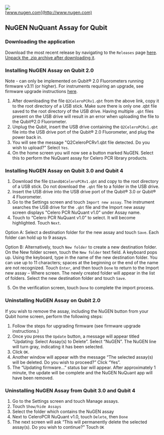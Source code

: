 ![](http://nugendata.com/images/nugen_logo_noedge.png)  
[www.nugen.com](http://www.nugen.com)



## NuGEN NuQuant Assay for Qubit

### Downloading the application

Download the most recent release by navigating to the `Releases` page [here](https://github.com/nugentechnologies/NuQuant/archive/0.0.zip). [Unpack the .zip archive after downloading it](https://www.wikihow.com/Unzip-a-File).

### Installing NuGEN Assay on Qubit 2.0

Note - can only be implemented on Qubit® 2.0 Fluorometers running firmware v3.11 (or higher). For instruments requiring an upgrade, see firmware upgrade instructions [here](https://www.thermofisher.com/us/en/home/industrial/spectroscopy-elemental-isotope-analysis/molecular-spectroscopy/fluorometers/qubit/qubit-technical-resources/previous-qubit-models/qubit-firmware.html).

  1. After downloading the file `Q2CeleroPCRv1.qbt` from the above link, copy it to the root directory of a USB stick. Make sure there is only one .qbt file saved to the root directory of the USB drive. Having multiple `.qbt` files present on the USB drive will result in an error when uploading the file to the Qubit®2.0 Fluorometer.
  2.	Unplug the Qubit, insert the USB drive containing the `Q2CeleroPCRv1.qbt` file into the USB drive port of the Qubit® 2.0 Fluorometer, and plug the power back in.
  3.	You will see the message "Q2CeleroPCRv1.qbt file detected. Do you wish to upload?" Select `Yes`.
  4.	On the home screen you will now see a button marked NuGEN. Select this to perform the NuQuant assay for Celero PCR library products.


### Installing NuGEN Assay on Qubit 3.0 and Qubit 4

  1. Download the file `Q3andQ4CeleroPCRv1.qbt` and copy to the root directory of a USB stick. Do not download the `.qbt` file to a folder in the USB drive.
  2. Insert the USB drive into the USB drive port of the Qubit® 3.0 or Qubit® 4 Fluorometer. 
  3. Go to the Settings screen and touch `Import new assay`. The instrument searches the USB drive for the `.qbt` file and the Import new assay screen displays "Celero PCR NuQuant v1.0" under Assay name.
  4. Touch to “Celero PCR NuQuant v1.0” to select. It will become highlighted. Touch `Next`.
  
Option A: Select a destination folder for the new assay and touch `Save`. Each folder can hold up to 9 assays.
  
Option B: Alternatively, touch `New folder` to create a new destination folder. On the New folder screen, touch the `New folder` text field. A keyboard pops up. Using the keyboard, type in the name of the new destination folder. You can use up to 11 characters; spaces at the beginning or the end of the name are not recognized. Touch `Enter`, and then touch `Done` to return to the Import new assay – Where screen. The newly created folder will appear in the list of folders. Select the new destination folder and touch `Save`.
  
  5.	On the verification screen, touch `Done` to complete the import process.

### Uninstalling NuGEN Assay on Qubit 2.0

If you wish to remove the assay, including the NuGEN button from your Qubit home screen, perform the following steps:

  1.	Follow the steps for upgrading firmware (see firmware upgrade instructions.)
  2.	Once you press the `Update` button, a message will appear titled “Updating: Select Assay(s) to Delete”. Select “NuGEN”. The NuGEN line will turn gray, indicating it has been selected.
  3.	Click `OK`. 
  4.	Another window will appear with the message “The selected assay(s) will be deleted. Do you wish to proceed?”  Click “Yes”. 
  5.	The “Updating firmware…” status bar will appear. After approximately 1 minute, the update will be complete and the NuGEN NuQuant app will have been removed.

### Uninstalling NuGEN Assay from Qubit 3.0 and Qubit 4

  1.	Go to the Settings screen and touch Manage assays.
  2.	Touch `Show/hide Assays`
  3.  Select the folder which contains the NuGEN assay
  4.  Next to CeleroPCR NuQuant v1.0, touch `Delete`, then `Done`
  5.	The next screen will ask “This will permanently delete the selected assay(s). Do you wish to continue?" Touch `OK`
